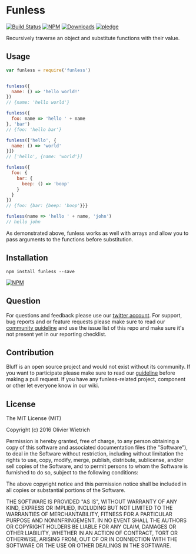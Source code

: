 # Funless

  [![Build Status](https://travis-ci.org/bredele/funless.svg?branch=master)](https://travis-ci.org/bredele/funless)
  [![NPM](https://img.shields.io/npm/v/funless.svg)](https://www.npmjs.com/package/funless)
  [![Downloads](https://img.shields.io/npm/dm/funless.svg)](http://npm-stat.com/charts.html?package=funless)
  [![pledge](https://bredele.github.io/contributing-guide/community-pledge.svg)](https://github.com/bredele/contributing-guide/blob/master/guidelines.md)

Recursively traverse an object and substitute functions with their value.

## Usage

```js
var funless = require('funless')


funless({
  name: () => 'hello world!'
})
// {name: 'hello world'}

funless({
  foo: name => 'hello ' + name
}, 'bar')
// {foo: 'hello bar'}

funless(['hello', {
  name: () => 'world'
}])
// ['hello', {name: 'world'}]

funless({
  foo: {
    bar: {
      beep: () => 'boop'
    }
  }
})
// {foo: {bar: {beep: 'boop'}}}

funless(name => 'hello ' + name, 'john')
// hello john
```

As demonstrated above, funless works as well with arrays and allow you to pass arguments to the functions before substitution.

## Installation

```shell
npm install funless --save
```

[![NPM](https://nodei.co/npm/funless.png)](https://nodei.co/npm/funless/)


## Question

For questions and feedback please use our [twitter account](https://twitter.com/bredeleca). For support, bug reports and or feature requests please make sure to read our
<a href="https://github.com/bredele/contributing-guide/blob/master/guidelines.md" target="_blank">community guideline</a> and use the issue list of this repo and make sure it's not present yet in our reporting checklist.

## Contribution

Bluff is an open source project and would not exist without its community. If you want to participate please make sure to read our <a href="https://github.com/bredele/contributing-guide/blob/master/guidelines.md" target="_blank">guideline</a> before making a pull request. If you have any funless-related project, component or other let everyone know in our wiki.

## License

The MIT License (MIT)

Copyright (c) 2016 Olivier Wietrich

Permission is hereby granted, free of charge, to any person obtaining a copy
of this software and associated documentation files (the "Software"), to deal
in the Software without restriction, including without limitation the rights
to use, copy, modify, merge, publish, distribute, sublicense, and/or sell
copies of the Software, and to permit persons to whom the Software is
furnished to do so, subject to the following conditions:

The above copyright notice and this permission notice shall be included in all
copies or substantial portions of the Software.

THE SOFTWARE IS PROVIDED "AS IS", WITHOUT WARRANTY OF ANY KIND, EXPRESS OR
IMPLIED, INCLUDING BUT NOT LIMITED TO THE WARRANTIES OF MERCHANTABILITY,
FITNESS FOR A PARTICULAR PURPOSE AND NONINFRINGEMENT. IN NO EVENT SHALL THE
AUTHORS OR COPYRIGHT HOLDERS BE LIABLE FOR ANY CLAIM, DAMAGES OR OTHER
LIABILITY, WHETHER IN AN ACTION OF CONTRACT, TORT OR OTHERWISE, ARISING FROM,
OUT OF OR IN CONNECTION WITH THE SOFTWARE OR THE USE OR OTHER DEALINGS IN THE
SOFTWARE.
